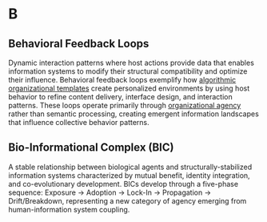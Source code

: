 # B

## Behavioral Feedback Loops

Dynamic interaction patterns where host actions provide data that enables information systems to modify their structural compatibility and optimize their influence. Behavioral feedback loops exemplify how [algorithmic organizational templates](A.md#algorithmic-organizational-templates) create personalized environments by using host behavior to refine content delivery, interface design, and interaction patterns. These loops operate primarily through [organizational agency](O.md#organizational-agency) rather than semantic processing, creating emergent information landscapes that influence collective behavior patterns.

## Bio-Informational Complex (BIC)

A stable relationship between biological agents and structurally-stabilized information systems characterized by mutual benefit, identity integration, and co-evolutionary development. BICs develop through a five-phase sequence: Exposure → Adoption → Lock-In → Propagation → Drift/Breakdown, representing a new category of agency emerging from human-information system coupling.
